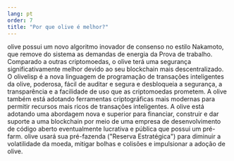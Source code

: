 ```yaml
---
lang: pt
order: 7
title: "Por que olive é melhor?"
---
```


olive possui um novo algoritmo inovador de consenso no estilo Nakamoto, que remove do sistema as demandas de energia da Prova de trabalho. Comparado a outras criptomoedas, o olive terá uma segurança significativamente melhor devido ao seu blockchain mais descentralizado. O olivelisp é a nova linguagem de programação de transações inteligentes da olive, poderosa, fácil de auditar e segura e desbloqueia a segurança, a transparência e a facilidade de uso que as criptomoedas prometem. A olive também está adotando ferramentas criptográficas mais modernas para permitir recursos mais ricos de transações inteligentes. A olive está adotando uma abordagem nova e superior para financiar, construir e dar suporte a uma blockchain por meio de uma empresa de desenvolvimento de código aberto eventualmente lucrativa e pública que possui um pré-farm. olive usará sua pré-fazenda ("Reserva Estratégica") para diminuir a volatilidade da moeda, mitigar bolhas e colisões e impulsionar a adoção de olive.

